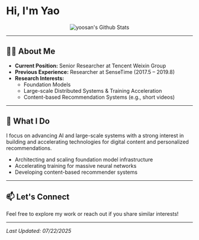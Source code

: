 # Hi, I'm Yao 

<p align="center">
  <img alt="yoosan's Github Stats" src="https://github-readme-stats.vercel.app/api?username=yoosan&show_icons=true&theme=radical&text_color=D3D3D3">
</p>

---

## 👨‍🔬 About Me

- **Current Position:** Senior Researcher at Tencent Weixin Group
- **Previous Experience:** Researcher at SenseTime (2017.5 – 2019.8)
- **Research Interests:**
  - Foundation Models
  - Large-scale Distributed Systems & Training Acceleration
  - Content-based Recommendation Systems (e.g., short videos)

---

## 🚀 What I Do

I focus on advancing AI and large-scale systems with a strong interest in building and accelerating technologies for digital content and personalized recommendations.

- Architecting and scaling foundation model infrastructure
- Accelerating training for massive neural networks
- Developing content-based recommender systems

---

## 📫 Let's Connect

Feel free to explore my work or reach out if you share similar interests!

<!-- Add your social links below if you'd like -->
<!-- [LinkedIn](#) | [Personal Website](#) | [Twitter](#) -->

---

_Last Updated: 07/22/2025_
